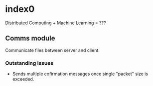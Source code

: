 # index0

Distributed Computing + Machine Learning = ???

















## Comms module

Communicate files between server and client. 

### Outstanding issues

* Sends multiple cofirmation messages once single "packet" size is exceeded.
